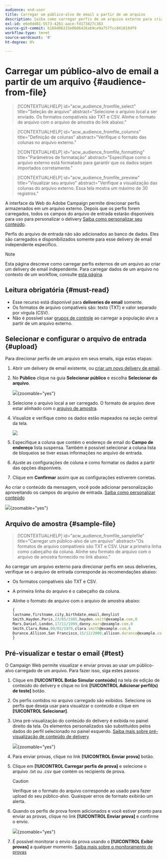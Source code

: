```yaml
---
audience: end-user
title: Carregar um público-alvo de email a partir de um arquivo
description: Saiba como carregar perfis de um arquivo externo para criar seu público-alvo de email
exl-id: e6e0dd01-5573-4261-aace-fd173827c383
source-git-commit: b166d06215e06d6426ab9ce9a757fcc041810df9
workflow-type: tm+mt
source-wordcount: '0'
ht-degree: 0%

---
```


# Carregar um público-alvo de email a partir de um arquivo {#audience-from-file}

>[!CONTEXTUALHELP]
>id="acw_audience_fromfile_select"
>title="Seleção de arquivo"
>abstract="Selecione o arquivo local a ser enviado. Os formatos compatíveis são TXT e CSV. Alinhe o formato de arquivo com o arquivo de amostra do link abaixo."

>[!CONTEXTUALHELP]
>id="acw_audience_fromfile_columns"
>title="Definição de colunas"
>abstract="Verifique o formato das colunas no arquivo externo."

>[!CONTEXTUALHELP]
>id="acw_audience_fromfile_formatting"
>title="Parâmetros de formatação"
>abstract="Especifique como o arquivo externo está formatado para garantir que os dados sejam importados corretamente."

>[!CONTEXTUALHELP]
>id="acw_audience_fromfile_preview"
>title="Visualizar seu arquivo"
>abstract="Verifique a visualização das colunas do arquivo externo. Essa tela mostra um máximo de 30 registros."

A interface da Web do Adobe Campaign permite direcionar perfis armazenados em um arquivo externo. Depois que os perfis forem carregados, todos os campos do arquivo de entrada estarão disponíveis para uso para personalizar o delivery [Saiba como personalizar seu conteúdo](../personalization/personalize.md).

Perfis do arquivo de entrada não são adicionados ao banco de dados. Eles são carregados e disponibilizados somente para esse delivery de email independente específico.

>[!NOTE]
>
>Esta página descreve como carregar perfis externos de um arquivo ao criar um delivery de email independente. Para carregar dados de um arquivo no contexto de um workflow, consulte [esta página](../workflows/activities/load-file.md).

## Leitura obrigatória {#must-read}

* Esse recurso está disponível para **deliveries de email** somente.
* Os formatos de arquivo compatíveis são: texto (TXT) e valor separado por vírgula (CSV).
* Não é possível usar [grupos de controle](control-group.md) ao carregar a população alvo a partir de um arquivo externo.

## Selecionar e configurar o arquivo de entrada {#upload}

Para direcionar perfis de um arquivo em seus emails, siga estas etapas:

1. Abrir um delivery de email existente, ou [criar um novo delivery de email](../email/create-email.md).
1. No **Público** clique na guia **Selecionar público** e escolha **Selecionar do arquivo**.

   ![](assets/select-from-file.png){zoomable=&quot;yes&quot;}

1. Selecione o arquivo local a ser carregado. O formato de arquivo deve estar alinhado com o [arquivo de amostra](#sample-file).
1. Visualize e verifique como os dados estão mapeados na seção central da tela.

   ![](assets/select-from-file-map.png)

1. Especifique a coluna que contém o endereço de email do **Campo de endereço** lista suspensa. Também é possível selecionar a coluna lista de bloqueios se tiver essas informações no arquivo de entrada.
1. Ajuste as configurações de coluna e como formatar os dados a partir das opções disponíveis.
1. Clique em **Confirmar** assim que as configurações estiverem corretas.

Ao criar o conteúdo da mensagem, você pode adicionar personalização aproveitando os campos do arquivo de entrada. [Saiba como personalizar conteúdo](../personalization/personalize.md)

![](assets/select-external-perso.png){zoomable=&quot;yes&quot;}

## Arquivo de amostra {#sample-file}

>[!CONTEXTUALHELP]
>id="acw_audience_fromfile_samplefile"
>title="Carregar um público-alvo de um arquivo"
>abstract="Os formatos de arquivo compatíveis são TXT e CSV. Usar a primeira linha como cabeçalho da coluna. Alinhe seu formato de arquivo com o arquivo de amostra fornecido no link abaixo."

Ao carregar um arquivo externo para direcionar perfis em seus deliveries, verifique se o arquivo de entrada corresponde às recomendações abaixo:

* Os formatos compatíveis são TXT e CSV.
* A primeira linha do arquivo é o cabeçalho da coluna.
* Alinhe o formato de arquivo com o arquivo de amostra abaixo:

  ```javascript
  {
  lastname,firstname,city,birthdate,email,denylist
  Smith,Hayden,Paris,23/05/1985,hayden.smith@example.com,0
  Mars,Daniel,London,17/11/1999,danny.mars@example.com,0
  Smith,Clara,Roma,08/02/1979,clara.smith@example.com,0
  Durance,Allison,San Francisco,15/12/2000,allison.durance@example.com,1
  }
  ```

## Pré-visualizar e testar o email {#test}

O Campaign Web permite visualizar e enviar provas ao usar um público-alvo carregado de um arquivo. Para fazer isso, siga estes passos:

1. Clique em **[!UICONTROL Botão Simular conteúdo]** na tela de edição de conteúdo do delivery e clique no link **[!UICONTROL Adicionar perfil(s) de teste]** botão.

1. Os perfis contidos no arquivo carregado são exibidos. Selecione os perfis que deseja usar para visualizar o conteúdo e clique em **[!UICONTROL Selecionar]**.

1. Uma pré-visualização do conteúdo do delivery é exibida no painel direito da tela. Os elementos personalizados são substituídos pelos dados do perfil selecionado no painel esquerdo. [Saiba mais sobre pré-visualização de conteúdo de delivery](../preview-test/preview-content.md)

   ![](assets/file-upload-preview.png){zoomable=&quot;yes&quot;}

1. Para enviar provas, clique no link **[!UICONTROL Enviar prova]** botão.

1. Clique em **[!UICONTROL Carregar perfis de prova]** e selecione o arquivo .txt ou .csv que contém os recipients de prova.

   >[!CAUTION]
   >
   >Verifique se o formato do arquivo corresponde ao usado para fazer upload do seu público-alvo. Quaisquer erros de formato exibirão um alerta.

1. Quando os perfis de prova forem adicionados e você estiver pronto para enviar as provas, clique no link **[!UICONTROL Enviar prova]** e confirme o envio.

   ![](assets/file-upload-test.png){zoomable=&quot;yes&quot;}

1. É possível monitorar o envio da prova usando o **[!UICONTROL Exibir provas]** a qualquer momento. [Saiba mais sobre o monitoramento de provas](../preview-test/test-deliveries.md#access-test-deliveries)
